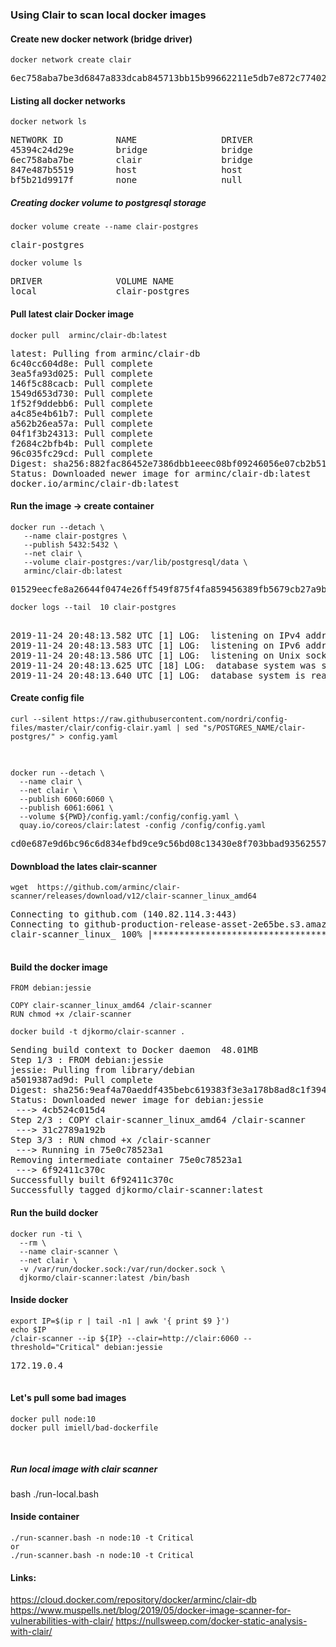 ### Using Clair to scan local docker images

#### Create new docker network (bridge driver)

```console
docker network create clair
```
<pre>
6ec758aba7be3d6847a833dcab845713bb15b99662211e5db7e872c77402ff42
</pre>
#### Listing all docker networks
```console
docker network ls

```
<pre>
NETWORK ID          NAME                DRIVER              SCOPE
45394c24d29e        bridge              bridge              local
6ec758aba7be        clair               bridge              local
847e487b5519        host                host                local
bf5b21d9917f        none                null                local
</pre>
##### Creating docker volume to postgresql storage

```console
docker volume create --name clair-postgres
```
<pre>
clair-postgres
</pre>

```console
docker volume ls 
```
<pre>
DRIVER              VOLUME NAME
local               clair-postgres
</pre>

#### Pull latest clair Docker image 
```console
docker pull  arminc/clair-db:latest
```
<pre>
latest: Pulling from arminc/clair-db
6c40cc604d8e: Pull complete 
3ea5fa93d025: Pull complete 
146f5c88cacb: Pull complete 
1549d653d730: Pull complete 
1f52f9ddebb6: Pull complete 
a4c85e4b61b7: Pull complete 
a562b26ea57a: Pull complete 
04f1f3b24313: Pull complete 
f2684c2bfb4b: Pull complete 
96c035fc29cd: Pull complete 
Digest: sha256:882fac86452e7386dbb1eeec08bf09246056e07cb2b51d419c359c998e3b8e3a
Status: Downloaded newer image for arminc/clair-db:latest
docker.io/arminc/clair-db:latest
</pre>

#### Run the image -> create container
```console
docker run --detach \
   --name clair-postgres \
   --publish 5432:5432 \
   --net clair \
   --volume clair-postgres:/var/lib/postgresql/data \
   arminc/clair-db:latest
```
<pre>
01529eecfe8a26644f0474e26ff549f875f4fa859456389fb5679cb27a9b437e
</pre>

```console    
docker logs --tail  10 clair-postgres 
```

<pre> 
2019-11-24 20:48:13.582 UTC [1] LOG:  listening on IPv4 address "0.0.0.0", port 5432
2019-11-24 20:48:13.583 UTC [1] LOG:  listening on IPv6 address "::", port 5432
2019-11-24 20:48:13.586 UTC [1] LOG:  listening on Unix socket "/var/run/postgresql/.s.PGSQL.5432"
2019-11-24 20:48:13.625 UTC [18] LOG:  database system was shut down at 2019-11-22 04:12:37 UTC
2019-11-24 20:48:13.640 UTC [1] LOG:  database system is ready to accept connections
</pre>   


#### Create config file 
```console
curl --silent https://raw.githubusercontent.com/nordri/config-files/master/clair/config-clair.yaml | sed "s/POSTGRES_NAME/clair-postgres/" > config.yaml
```
<pre>

</pre>


```console
docker run --detach \
  --name clair \
  --net clair \
  --publish 6060:6060 \
  --publish 6061:6061 \
  --volume ${PWD}/config.yaml:/config/config.yaml \
  quay.io/coreos/clair:latest -config /config/config.yaml
```
<pre>
cd0e687e9d6bc96c6d834efbd9ce9c56bd08c13430e8f703bbad935625571615
</pre>



#### Downbload the lates clair-scanner

```console
wget  https://github.com/arminc/clair-scanner/releases/download/v12/clair-scanner_linux_amd64
```
<pre>
Connecting to github.com (140.82.114.3:443)
Connecting to github-production-release-asset-2e65be.s3.amazonaws.com (52.216.141.100:443)
clair-scanner_linux_ 100% |**************************************************************************************| 9631k  0:00:00 ETA

</pre>

#### Build the docker image

```docker
FROM debian:jessie

COPY clair-scanner_linux_amd64 /clair-scanner
RUN chmod +x /clair-scanner
```


```console
docker build -t djkormo/clair-scanner .
```
<pre>
Sending build context to Docker daemon  48.01MB
Step 1/3 : FROM debian:jessie
jessie: Pulling from library/debian
a5019387ad9d: Pull complete 
Digest: sha256:9eaf4a70aeddf435bebc619383f3e3a178b8ad8c1f3948319cdf74b65918d156
Status: Downloaded newer image for debian:jessie
 ---> 4cb524c015d4
Step 2/3 : COPY clair-scanner_linux_amd64 /clair-scanner
 ---> 31c2789a192b
Step 3/3 : RUN chmod +x /clair-scanner
 ---> Running in 75e0c78523a1
Removing intermediate container 75e0c78523a1
 ---> 6f92411c370c
Successfully built 6f92411c370c
Successfully tagged djkormo/clair-scanner:latest
</pre>



#### Run the build docker 
```console
docker run -ti \
  --rm \
  --name clair-scanner \
  --net clair \
  -v /var/run/docker.sock:/var/run/docker.sock \
  djkormo/clair-scanner:latest /bin/bash
```

#### Inside docker
```console
export IP=$(ip r | tail -n1 | awk '{ print $9 }')
echo $IP 
/clair-scanner --ip ${IP} --clair=http://clair:6060 --threshold="Critical" debian:jessie
```
<pre>
172.19.0.4

</pre>

#### Let's pull some bad images
```console
docker pull node:10
docker pull imiell/bad-dockerfile
```

<pre>

</pre>
##### Run local image with clair scanner
bash ./run-local.bash 

#### Inside container
```console
./run-scanner.bash -n node:10 -t Critical
or 
./run-scanner.bash -n node:10 -t Critical
```

#### Links:

https://cloud.docker.com/repository/docker/arminc/clair-db
https://www.muspells.net/blog/2019/05/docker-image-scanner-for-vulnerabilities-with-clair/
https://nullsweep.com/docker-static-analysis-with-clair/



